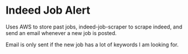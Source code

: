 # Indeed Job Alert #
Uses AWS to store past jobs, indeed-job-scraper to scrape indeed, and send an email whenever a new job is posted.

Email is only sent if the new job has a lot of keywords I am looking for.
